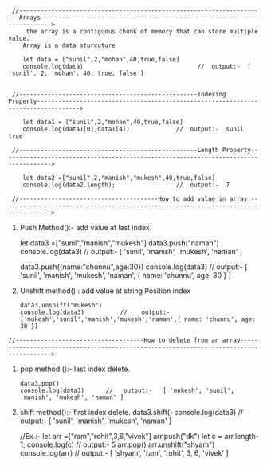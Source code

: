      //----------------------------------------------------------------------Arrays------------------------------------------------------------------------->
         the array is a contiguous chunk of memory that can store multiple value.
        Array is a data sturcuture

        let data = ["sunil",2,"mohan",40,true,false]
        console.log(data)                                //  output:-  [ 'sunil', 2, 'mohan', 40, true, false ]


     //--------------------------------------------------Indexing Property---------------------------------------------------------------------------------->

        let data1 = ["sunil",2,"mohan",40,true,false]
        console.log(data1[0],data1[4])             //  output:-  sunil true

     //--------------------------------------------------Length Property------------------------------------------------------------------------------------>
        
        let data2 =["sunil",2,"manish","mukesh",40,true,false]
        console.log(data2.length);                 //  output:-  7

     //---------------------------------------How to add value in array.------------------------------------------------------------------------------------>

  01.  Push Method():-  add value at last index.

          let data3 =["sunil","manish","mukesh"]
          data3.push("naman")
          console.log(data3)           //  output:-   [ 'sunil', 'manish', 'mukesh', 'naman' ]

          data3.push({name:"chunnu",age:30})
          console.log(data3)           //  output:-   [ 'sunil', 'manish', 'mukesh', 'naman', { name: 'chunnu', age: 30 } ]

  02. Unshift method() : add value at string Position index

          data3.unshift("mukesh")
          console.log(data3)          //    output:-   ['mukesh','sunil','manish','mukesh','naman',{ name: 'chunnu', age: 30 }]

    //------------------------------------How to delete from an array--------------------------------------------------------------------------------------->

  01. pop method ():- last index delete.

          data3.pop()
          console.log(data3)      //   output:-   [ 'mukesh', 'sunil', 'manish', 'mukesh', 'naman' ]

 02. shift method():- first index delete.
        data3.shift()
        console.log(data3)        //  output:-   [ 'sunil', 'manish', 'mukesh', 'naman' ]

        //Ex.:-
        let arr =["ram","rohit",3,6,"vivek"]
        arr.push("dk")
        let c = arr.length-1;
        console.log(c)              // output:-  5
        arr.pop()
        arr.unshift("shyam")
        console.log(arr)            // output:- [ 'shyam', 'ram', 'rohit', 3, 6, 'vivek' ]